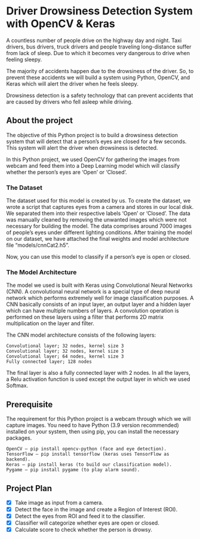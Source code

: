 # Driver Drowsiness Detection System with OpenCV & Keras


A countless number of people drive on the highway day and night. Taxi 
drivers, bus drivers, truck drivers and people traveling long-distance 
suffer from lack of sleep. Due to which it becomes very dangerous to drive 
when feeling sleepy.

The majority of accidents happen due to the drowsiness of the driver. So, to 
prevent these accidents we will build a system using Python, OpenCV, and 
Keras which will alert the driver when he feels sleepy.

Drowsiness detection is a safety technology that can prevent accidents that 
are caused by drivers who fell asleep while driving.

## About the project

The objective of this Python project is to build a drowsiness 
detection system that will detect that a person’s eyes are closed for a few 
seconds. This system will alert the driver when drowsiness is detected.

In this Python project, we used OpenCV for gathering the images 
from webcam and feed them into a Deep Learning model which will classify 
whether the person’s eyes are ‘Open’ or ‘Closed’.

### The Dataset

The dataset used for this model is created by us. To create the dataset, we 
wrote a script that captures eyes from a camera and stores in our local disk.
We separated them into their respective labels ‘Open’ or ‘Closed’. The data 
was manually cleaned by removing the unwanted images which were not 
necessary for building the model. The data comprises around 7000 images of 
people’s eyes under different lighting conditions. After training the model 
on our dataset, we have attached the final weights and model architecture 
file “models/cnnCat2.h5”.

Now, you can use this model to classify if a person’s eye is open or closed.

### The Model Architecture

The model we used is built with Keras using Convolutional Neural Networks 
(CNN). A convolutional neural network is a special type of deep neural 
network which performs extremely well for image classification purposes. A 
CNN basically consists of an input layer, an output layer and a hidden layer 
which can have multiple numbers of layers. A convolution operation is 
performed on these layers using a filter that performs 2D matrix 
multiplication on the layer and filter.

The CNN model architecture consists of the following layers:

    Convolutional layer; 32 nodes, kernel size 3
    Convolutional layer; 32 nodes, kernel size 3
    Convolutional layer; 64 nodes, kernel size 3
    Fully connected layer; 128 nodes

The final layer is also a fully connected layer with 2 nodes. In all the 
layers, a Relu activation function is used except the output layer in which 
we used Softmax.

## Prerequisite

The requirement for this Python project is a webcam through which we will 
capture images. You need to have Python (3.9 version recommended) installed 
on your system, then using pip, you can install the necessary packages.

    OpenCV – pip install opencv-python (face and eye detection).
    TensorFlow – pip install tensorflow (keras uses TensorFlow as backend).
    Keras – pip install keras (to build our classification model).
    Pygame – pip install pygame (to play alarm sound).

## Project Plan

- [x] Take image as input from a camera.
- [x] Detect the face in the image and create a Region of Interest (ROI).
- [x] Detect the eyes from ROI and feed it to the classifier.
- [x] Classifier will categorize whether eyes are open or closed.
- [x] Calculate score to check whether the person is drowsy.
